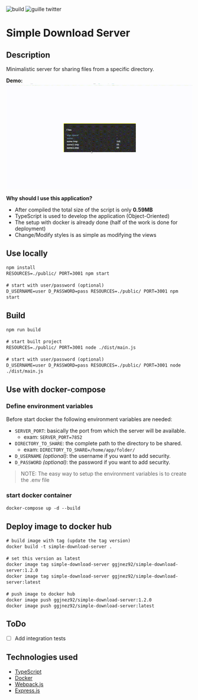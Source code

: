 ![build](https://github.com/wil92/download_server/actions/workflows/node.js.yml/badge.svg?branch=master)
![guille twitter](https://img.shields.io/twitter/url?label=ggjnez92&logo=twitter&url=https%3A%2F%2Ftwitter.com%2Fggjnez92)

# Simple Download Server

## Description

Minimalistic server for sharing files from a specific directory.

**Demo:**
![](./extra/download-presentation.GIF)

**Why should I use this application?**

- After compiled the total size of the script is only **0.59MB**
- TypeScript is used to develop the application (Object-Oriented)
- The setup with docker is already done (half of the work is done for deployment)
- Change/Modify styles is as simple as modifying the views

## Use locally

```shell
npm install
RESOURCES=./public/ PORT=3001 npm start

# start with user/password (optional)
D_USERNAME=user D_PASSWORD=pass RESOURCES=./public/ PORT=3001 npm start
```

## Build

```shell
npm run build

# start built project
RESOURCES=./public/ PORT=3001 node ./dist/main.js

# start with user/password (optional)
D_USERNAME=user D_PASSWORD=pass RESOURCES=./public/ PORT=3001 node ./dist/main.js
```

## Use with docker-compose

### Define environment variables

Before start docker the following environment variables are needed:

- `SERVER_PORT`: basically the port from which the server will be available.
    - exam: `SERVER_PORT=7852`
- `DIRECTORY_TO_SHARE`: the complete path to the directory to be shared.
    - exam: `DIRECTORY_TO_SHARE=/home/app/folder/` 
- `D_USERNAME` *(optional)*: the username if you want to add security.
- `D_PASSWORD` *(optional)*: the password if you want to add security.

> NOTE: The easy way to setup the environment variables is to create the .env file

### start docker container
```shell
docker-compose up -d --build
```

## Deploy image to docker hub

```shell
# build image with tag (update the tag version)
docker build -t simple-download-server .

# set this version as latest
docker image tag simple-download-server ggjnez92/simple-download-server:1.2.0
docker image tag simple-download-server ggjnez92/simple-download-server:latest

# push image to docker hub
docker image push ggjnez92/simple-download-server:1.2.0
docker image push ggjnez92/simple-download-server:latest
```

## ToDo

- [ ] Add integration tests

## Technologies used

- [TypeScript](https://www.typescriptlang.org/)
- [Docker](https://www.docker.com/)
- [Webpack.js](https://webpack.js.org/)
- [Express.js](https://expressjs.com/)

